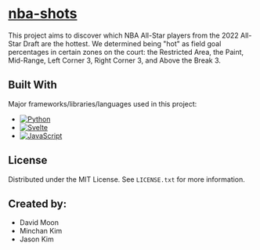 <h1>
  <a href='https://m1nce.github.io/nba-shots/'>
    nba-shots
  </a>
</h1>
<p>
  This project aims to discover which NBA All-Star players from the 2022 All-Star Draft are the hottest. We determined being "hot" as field goal percentages in certain zones on the court: the Restricted Area, the Paint, Mid-Range, Left Corner 3, Right Corner 3, and Above the Break 3. 
</p>

## Built With

Major frameworks/libraries/languages used in this project:

* [![Python][Python]][Python-url]
* [![Svelte][Svelte.dev]][Svelte-url]
* [![JavaScript][Javascript]][Javascript-url]

<!-- LICENSE -->
## License

Distributed under the MIT License. See `LICENSE.txt` for more information.

<!-- CONTRIBUTORS -->
## Created by:
* David Moon
* Minchan Kim
* Jason Kim

<!-- MARKDOWN LINKS & IMAGES -->
[Python]: https://img.shields.io/badge/python-3670A0?style=for-the-badge&logo=python&logoColor=ffdd54
[Python-url]: https://www.python.org/about/
[Javascript]: https://shields.io/badge/JavaScript-F7DF1E?logo=JavaScript&logoColor=000&style=flat-square
[Javascript-url]: https://www.javascript.com/
[Svelte.dev]: https://img.shields.io/badge/Svelte-4A4A55?style=for-the-badge&logo=svelte&logoColor=FF3E00
[Svelte-url]: https://svelte.dev/
